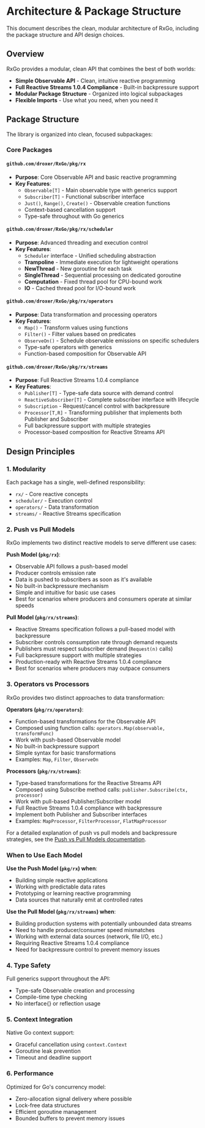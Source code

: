 # Architecture & Package Structure

This document describes the clean, modular architecture of RxGo, including the package structure and API design choices.

## Overview

RxGo provides a modular, clean API that combines the best of both worlds:

- **Simple Observable API** - Clean, intuitive reactive programming
- **Full Reactive Streams 1.0.4 Compliance** - Built-in backpressure support
- **Modular Package Structure** - Organized into logical subpackages
- **Flexible Imports** - Use what you need, when you need it

## Package Structure

The library is organized into clean, focused subpackages:

### Core Packages

#### `github.com/droxer/RxGo/pkg/rx`
- **Purpose**: Core Observable API and basic reactive programming
- **Key Features**:
  - `Observable[T]` - Main observable type with generics support
  - `Subscriber[T]` - Functional subscriber interface
  - `Just()`, `Range()`, `Create()` - Observable creation functions
  - Context-based cancellation support
  - Type-safe throughout with Go generics

#### `github.com/droxer/RxGo/pkg/rx/scheduler`
- **Purpose**: Advanced threading and execution control
- **Key Features**:
  - `Scheduler` interface - Unified scheduling abstraction
  - **Trampoline** - Immediate execution for lightweight operations
  - **NewThread** - New goroutine for each task
  - **SingleThread** - Sequential processing on dedicated goroutine
  - **Computation** - Fixed thread pool for CPU-bound work
  - **IO** - Cached thread pool for I/O-bound work

#### `github.com/droxer/RxGo/pkg/rx/operators`
- **Purpose**: Data transformation and processing operators
- **Key Features**:
  - `Map()` - Transform values using functions
  - `Filter()` - Filter values based on predicates
  - `ObserveOn()` - Schedule observable emissions on specific schedulers
  - Type-safe operators with generics
  - Function-based composition for Observable API

#### `github.com/droxer/RxGo/pkg/rx/streams`
- **Purpose**: Full Reactive Streams 1.0.4 compliance
- **Key Features**:
  - `Publisher[T]` - Type-safe data source with demand control
  - `ReactiveSubscriber[T]` - Complete subscriber interface with lifecycle
  - `Subscription` - Request/cancel control with backpressure
  - `Processor[T,R]` - Transforming publisher that implements both Publisher and Subscriber
  - Full backpressure support with multiple strategies
  - Processor-based composition for Reactive Streams API

## Design Principles

### 1. Modularity
Each package has a single, well-defined responsibility:
- `rx/` - Core reactive concepts
- `scheduler/` - Execution control
- `operators/` - Data transformation
- `streams/` - Reactive Streams specification

### 2. Push vs Pull Models
RxGo implements two distinct reactive models to serve different use cases:

**Push Model (`pkg/rx`)**:
- Observable API follows a push-based model
- Producer controls emission rate
- Data is pushed to subscribers as soon as it's available
- No built-in backpressure mechanism
- Simple and intuitive for basic use cases
- Best for scenarios where producers and consumers operate at similar speeds

**Pull Model (`pkg/rx/streams`)**:
- Reactive Streams specification follows a pull-based model with backpressure
- Subscriber controls consumption rate through demand requests
- Publishers must respect subscriber demand (`Request(n)` calls)
- Full backpressure support with multiple strategies
- Production-ready with Reactive Streams 1.0.4 compliance
- Best for scenarios where producers may outpace consumers

### 3. Operators vs Processors

RxGo provides two distinct approaches to data transformation:

**Operators (`pkg/rx/operators`)**:
- Function-based transformations for the Observable API
- Composed using function calls: `operators.Map(observable, transformFunc)`
- Work with push-based Observable model
- No built-in backpressure support
- Simple syntax for basic transformations
- Examples: `Map`, `Filter`, `ObserveOn`

**Processors (`pkg/rx/streams`)**:
- Type-based transformations for the Reactive Streams API
- Composed using Subscribe method calls: `publisher.Subscribe(ctx, processor)`
- Work with pull-based Publisher/Subscriber model
- Full Reactive Streams 1.0.4 compliance with backpressure
- Implement both Publisher and Subscriber interfaces
- Examples: `MapProcessor`, `FilterProcessor`, `FlatMapProcessor`

For a detailed explanation of push vs pull models and backpressure strategies, see the [Push vs Pull Models documentation](./push-pull-models.md).

### When to Use Each Model

**Use the Push Model (`pkg/rx`) when**:
- Building simple reactive applications
- Working with predictable data rates
- Prototyping or learning reactive programming
- Data sources that naturally emit at controlled rates

**Use the Pull Model (`pkg/rx/streams`) when**:
- Building production systems with potentially unbounded data streams
- Need to handle producer/consumer speed mismatches
- Working with external data sources (network, file I/O, etc.)
- Requiring Reactive Streams 1.0.4 compliance
- Need for backpressure control to prevent memory issues

### 4. Type Safety
Full generics support throughout the API:
- Type-safe Observable creation and processing
- Compile-time type checking
- No interface{} or reflection usage

### 5. Context Integration
Native Go context support:
- Graceful cancellation using `context.Context`
- Goroutine leak prevention
- Timeout and deadline support

### 6. Performance
Optimized for Go's concurrency model:
- Zero-allocation signal delivery where possible
- Lock-free data structures
- Efficient goroutine management
- Bounded buffers to prevent memory issues
